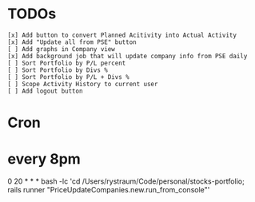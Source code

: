 # TODOs

```
[x] Add button to convert Planned Acitivity into Actual Activity
[x] Add "Update all from PSE" button
[ ] Add graphs in Company view
[x] Add background job that will update company info from PSE daily
[ ] Sort Portfolio by P/L percent
[ ] Sort Portfolio by Divs %
[ ] Sort Portfolio by P/L + Divs %
[ ] Scope Activity History to current user
[ ] Add logout button
```

# Cron

# every 8pm
0 20 * * * bash -lc 'cd /Users/rystraum/Code/personal/stocks-portfolio; rails runner "PriceUpdateCompanies.new.run_from_console"'
